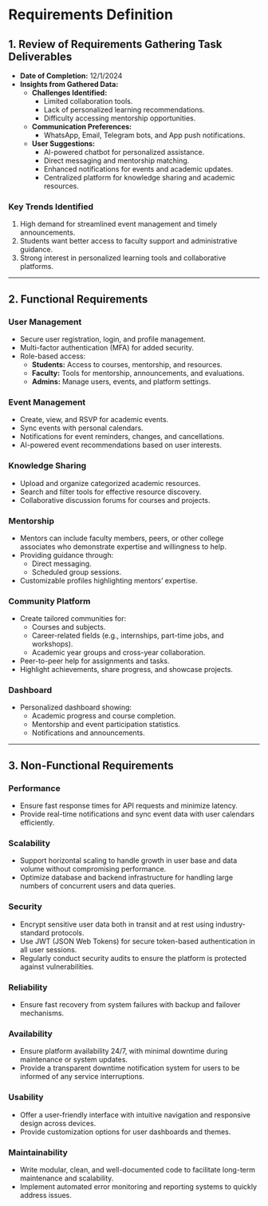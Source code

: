 # Requirements Definition

## 1. Review of Requirements Gathering Task Deliverables
- **Date of Completion:** 12/1/2024
- **Insights from Gathered Data:**
  - **Challenges Identified:**
    - Limited collaboration tools.
    - Lack of personalized learning recommendations.
    - Difficulty accessing mentorship opportunities.
  - **Communication Preferences:**
    - WhatsApp, Email, Telegram bots, and App push notifications.
  - **User Suggestions:**
    - AI-powered chatbot for personalized assistance.
    - Direct messaging and mentorship matching.
    - Enhanced notifications for events and academic updates.
    - Centralized platform for knowledge sharing and academic resources.

### Key Trends Identified
1. High demand for streamlined event management and timely announcements.
2. Students want better access to faculty support and administrative guidance.
3. Strong interest in personalized learning tools and collaborative platforms.

---

## 2. Functional Requirements
### User Management
- Secure user registration, login, and profile management.
- Multi-factor authentication (MFA) for added security.
- Role-based access:
  - **Students:** Access to courses, mentorship, and resources.
  - **Faculty:** Tools for mentorship, announcements, and evaluations.
  - **Admins:** Manage users, events, and platform settings.

### Event Management
- Create, view, and RSVP for academic events.
- Sync events with personal calendars.
- Notifications for event reminders, changes, and cancellations.
- AI-powered event recommendations based on user interests.

### Knowledge Sharing
- Upload and organize categorized academic resources.
- Search and filter tools for effective resource discovery.
- Collaborative discussion forums for courses and projects.

### Mentorship
- Mentors can include faculty members, peers, or other college associates who demonstrate expertise and willingness to help.
- Providing guidance through:
  - Direct messaging.
  - Scheduled group sessions.
- Customizable profiles highlighting mentors’ expertise.

### Community Platform
- Create tailored communities for:
  - Courses and subjects.
  - Career-related fields (e.g., internships, part-time jobs, and workshops).
  - Academic year groups and cross-year collaboration.
- Peer-to-peer help for assignments and tasks.
- Highlight achievements, share progress, and showcase projects.

### Dashboard
- Personalized dashboard showing:
  - Academic progress and course completion.
  - Mentorship and event participation statistics.
  - Notifications and announcements.

---

## 3. Non-Functional Requirements

### Performance
- Ensure fast response times for API requests and minimize latency.
- Provide real-time notifications and sync event data with user calendars efficiently.

### Scalability
- Support horizontal scaling to handle growth in user base and data volume without compromising performance.
- Optimize database and backend infrastructure for handling large numbers of concurrent users and data queries.

### Security
- Encrypt sensitive user data both in transit and at rest using industry-standard protocols.
- Use JWT (JSON Web Tokens) for secure token-based authentication in all user sessions.
- Regularly conduct security audits to ensure the platform is protected against vulnerabilities.

### Reliability
- Ensure fast recovery from system failures with backup and failover mechanisms.

### Availability
- Ensure platform availability 24/7, with minimal downtime during maintenance or system updates.
- Provide a transparent downtime notification system for users to be informed of any service interruptions.

### Usability
- Offer a user-friendly interface with intuitive navigation and responsive design across devices.
- Provide customization options for user dashboards and themes.

### Maintainability
- Write modular, clean, and well-documented code to facilitate long-term maintenance and scalability.
- Implement automated error monitoring and reporting systems to quickly address issues.

